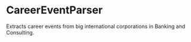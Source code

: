 # CareerEventParser
Extracts career events from big international corporations in Banking and Consulting.
